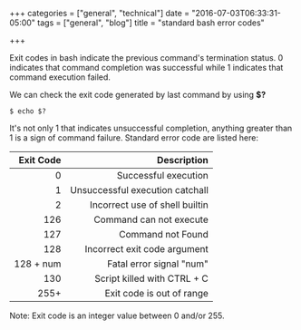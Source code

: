 +++
categories = ["general", "technical"]
date = "2016-07-03T06:33:31-05:00"
tags = ["general", "blog"]
title = "standard bash error codes"

+++

Exit codes in bash indicate the previous command's termination status. 0 indicates that command completion was successful while 1 indicates that command execution failed.

We can check the exit code generated by last command by using **$?**

```
$ echo $?
```

It's not only 1 that indicates unsuccessful completion, anything greater than 1 is a sign of command failure. Standard error code are listed here:

| Exit Code	| Description	|
| ---------:| ----------: 	|
| 0			| Successful execution|
| 1			| Unsuccessful execution catchall |
| 2 		| Incorrect use of shell builtin |
| 126		| Command can not execute		|
| 127		| Command not Found			|
| 128 		| Incorrect exit code argument |
| 128 + num | Fatal error signal "num"	|
| 130		| Script killed with CTRL + C |
| 255+		| Exit code is out of range	|

Note: Exit code is an integer value between 0 and/or 255.


